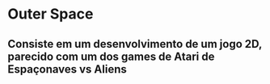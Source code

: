 # Outer Space
## Consiste em um desenvolvimento de um jogo 2D, parecido com um dos games de Atari de Espaçonaves vs Aliens
